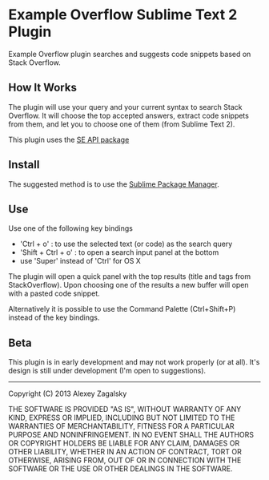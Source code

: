 # Example Overflow Sublime Text 2 Plugin

Example Overflow plugin searches and suggests code snippets based on Stack Overflow.

## How It Works
The plugin will use your query and your current syntax to search Stack Overflow. It will choose the top accepted answers, extract code snippets from them, and let you to choose one of them (from Sublime Text 2). 

This plugin uses the [SE API package](https://github.com/stared/se-api-py) 

## Install
The suggested method is to use the [Sublime Package Manager](http://wbond.net/sublime_packages/package_control).

## Use
Use one of the following key bindings

- 'Ctrl + o' : to use the selected text (or code) as the search query
- 'Shift + Ctrl + o' : to open a search input panel at the bottom
- use 'Super' instead of 'Ctrl' for OS X

The plugin will open a quick panel with the top results (title and tags from StackOverflow). Upon choosing one of the results a new buffer will open with a pasted code snippet. 

Alternatively it is possible to use the Command Palette (Ctrl+Shift+P) instead of the key bindings.

## Beta
This plugin is in early development and may not work properly (or at all). It's design is still under development (I'm open to suggestions).

---
Copyright (C) 2013 Alexey Zagalsky

THE SOFTWARE IS PROVIDED "AS IS", WITHOUT WARRANTY OF ANY KIND, EXPRESS OR IMPLIED, INCLUDING BUT NOT LIMITED TO THE WARRANTIES OF MERCHANTABILITY, FITNESS FOR A PARTICULAR PURPOSE AND NONINFRINGEMENT. IN NO EVENT SHALL THE AUTHORS OR COPYRIGHT HOLDERS BE LIABLE FOR ANY CLAIM, DAMAGES OR OTHER LIABILITY, WHETHER IN AN ACTION OF CONTRACT, TORT OR OTHERWISE, ARISING FROM, OUT OF OR IN CONNECTION WITH THE SOFTWARE OR THE USE OR OTHER DEALINGS IN THE SOFTWARE.